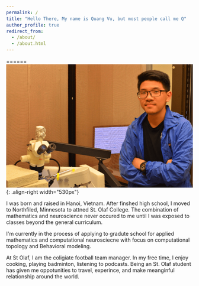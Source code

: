 ```yaml
---
permalink: /
title: "Hello There, My name is Quang Vu, but most people call me Q"
author_profile: true
redirect_from: 
  - /about/
  - /about.html
---
```


======
![Neurophysexpreimentpics](/images/neurophyswebsite.gif){: .align-right width="530px"}

I was born and raised in Hanoi, Vietnam. After finshed high school, I moved to Northfiled, Minnesota to attned St. Olaf College. 
The combination of mathematics and neuroscience never occured to me until I was exposed to classes beyond the general curriculum.

I'm currently in the process of applying to gradute school for applied mathematics and computational neurosciecne with focus on computational topology and Behavioral modeling. 

At St Olaf, I am the coligiate football team manager. In my free time, I enjoy cooking, playing badminton, listening to podcasts.
Being an St. Olaf student has given me oppotunities to travel, experince, and make meanginful relationship around the world.
